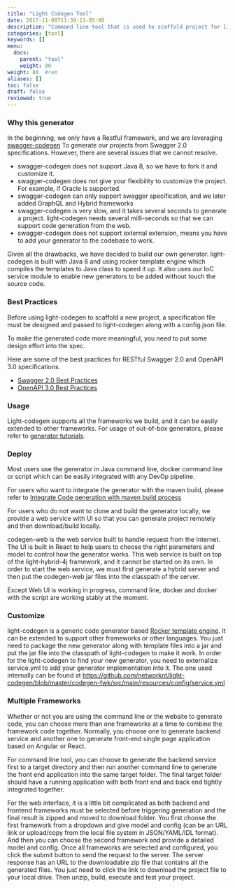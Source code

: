 ```yaml
---
title: "Light Codegen Tool"
date: 2017-11-08T11:39:11-05:00
description: "Command line tool that is used to scaffold project for light-4j frameworks"
categories: [tool]
keywords: []
menu:
  docs:
    parent: "tool"
    weight: 80
weight: 80	#rem
aliases: []
toc: false
draft: false
reviewed: true
---
```


### Why this generator

In the beginning, we only have a Restful framework, and we are leveraging [swagger-codegen][] To generate our projects from Swagger 2.0 specifications. However, there are several issues that we cannot resolve. 

- swagger-codegen does not support Java 8, so we have to fork it and customize it.
- swagger-codegen does not give your flexibility to customize the project. For example, if Oracle is supported.
- swagger-codegen can only support swagger specification, and we later added GraphQL and Hybrid frameworks
- swagger-codegen is very slow, and it takes several seconds to generate a project. light-codegen needs several milli-seconds so that we can support code generation from the web.
- swagger-codegen does not support external extension, means you have to add your generator to the codebase to work. 
 
Given all the drawbacks, we have decided to build our own generator. light-codegen is built with Java 8 and using rocker template engine which compiles the templates to Java class to speed it up. It also uses our IoC service module to enable new generators to be added without touch the source code. 

### Best Practices

Before using light-codegen to scaffold a new project, a specification file must be designed and passed to light-codegen along with a config.json file. 

To make the generated code more meaningful, you need to put some design effort into the spec.

Here are some of the best practices for RESTful Swagger 2.0 and OpenAPI 3.0 specifications. 

- [Swagger 2.0 Best Practices](/development/best-practices/swagger2/)
- [OpenAPI 3.0 Best Practices](/development/best-practices/openapi3/)

### Usage

Light-codegen supports all the frameworks we build, and it can be easily extended to other frameworks. For usage of out-of-box generators, please refer to [generator tutorials][].

### Deploy

Most users use the generator in Java command line, docker command line or script which can be easily integrated with any DevOp pipeline.

For users who want to integrate the generator with the maven build, please refer to [Integrate Code generation with maven build process][]

For users who do not want to clone and build the generator locally, we provide a web service with UI so that you can generate project remotely and then download/build locally. 

codegen-web is the web service built to handle request from the Internet. The UI is built in React to help users to choose the right parameters and model to control how the generator works. This web service is built on top of the light-hybrid-4j framework, and it cannot be started on its own. In order to start the web service, we must first generate a hybrid server and then put the codegen-web jar files into the classpath of the server.

Except Web UI is working in progress, command line, docker and docker with the script are working stably at the moment. 


### Customize

light-codegen is a generic code generator based [Rocker template engine][]. It can be extended to support other frameworks or other languages. You just need to package the new generator along with template files into a jar and put the jar file into the classpath of light-codegen to make it work. In order for the light-codegen to find your new generator, you need to externalize service.yml to add your generator implementation into it. The one used internally can be found at https://github.com/networknt/light-codegen/blob/master/codegen-fwk/src/main/resources/config/service.yml

### Multiple Frameworks

Whether or not you are using the command line or the website to generate code, you can choose more than one frameworks at a time to combine the framework code together. Normally, you choose one to generate backend service and another one to generate front-end single page application based on Angular or React. 

For command line tool, you can choose to generate the backend service first to a target directory and then run another command line to generate the front end application into the same target folder. The final target folder should have a running application with both front end and back end tightly integrated together.

For the web interface, it is a little bit complicated as both backend and frontend frameworks must be selected before triggering generation and the final result is zipped and moved to download folder. You first choose the first framework from a dropdown and give model and config (can be an URL link or upload/copy from the local file system in JSON/YAML/IDL format). And then you can choose the second framework and provide a detailed model and config. Once all frameworks are selected and configured, you click the submit button to send the request to the server. The server response has an URL to the downloadable zip file that contains all the generated files. You just need to click the link to download the project file to your local drive. Then unzip, build, execute and test your project. 


[swagger-codegen]: https://github.com/swagger-api/swagger-codegen
[generator tutorials]: /tutorial/generator/
[Rocker template engine]: https://github.com/fizzed/rocker
[Integrate Code generation with maven build process]: /tutorial/generator/codegen-maven/

